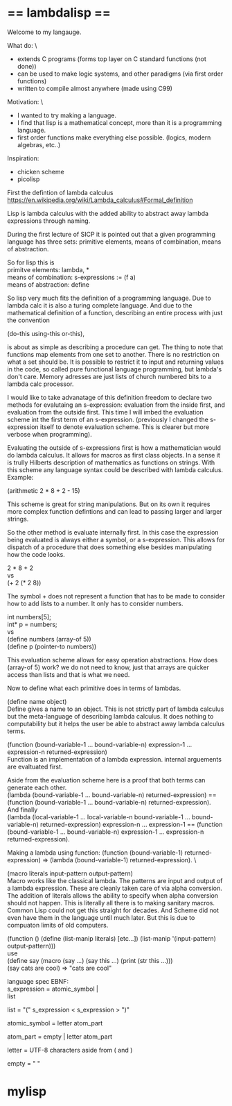 # == lambdalisp == 

Welcome to my langauge. 

What do: \
- extends C programs (forms top layer on C standard functions (not done))
- can be used to make logic systems, and other paradigms (via first order functions)
- written to compile almost anywhere (made using C99)

Motivation:  \
- I wanted to try making a language.
- I find that lisp is a mathematical concept, more than it is a programming language. 
- first order functions make everything else possible. (logics, modern algebras, etc..)

Inspiration:
- chicken scheme
- picolisp


First the defintion of lambda calculus \
https://en.wikipedia.org/wiki/Lambda_calculus#Formal_definition

Lisp is lambda calculus with the added ability to abstract away lambda expressions through naming.

During the first lecture of SICP it is pointed out that a given programming language has three sets: primitive elements, means of combination, means of abstraction.

So for lisp this is \
primitve elements: lambda, * \
means of combination: s-expressions := (f a) \
means of abstraction: define

So lisp very much fits the definition of a programming language. Due
to lambda calc it is also a turing complete language. And due to the
mathematical definition of a function, describing an entire process
with just the convention 

(do-this using-this or-this),

is about as
simple as describing a procedure can get. The thing to note that
functions map elements from one set to another. There is no
restriction on what a set should be. It is possible to restrict it to input and returning values in the code, so called pure functional language programming, but lambda's don't care. Memory adresses are just lists of church numbered bits to a lambda calc processor.



<!--- ideal lisp (IdeaLisp), or the impractical lisp (ImpLisp), or lambda calc bus (LaCaBu). Whatever. Lambda lisp. --->

<!--- With some abstraction, lambda calculus s-expressions are lists. So anything that attempts to compute lambda calc is a LISt Processor or LISP. S-expressions from lambda calculus are associative, as in (((f a) b) c) can be written as (f a b c) for shorthand. --->

I would like to take advanatage of this definition freedom to declare two methods for evalutaing an s-expression: evaluation from the inside first, and evaluation from the outside first. This time I will imbed the evaluation scheme int the first term of an s-expression. (previously I changed the s-expression itself to denote evaluation scheme. This is clearer but more verbose when programming).

Evaluating the outside of s-expressions first is how a mathematician would do lambda calculus. It allows for macros as first class objects. In a sense it is trully Hilberts description of mathematics as functions on strings. With this scheme any language syntax could be described with lambda calculus. Example:

(arithmetic 2 * 8 + 2 - 15)

This scheme is great for string manipulations. But on its own it requires more complex function defintions and can lead to passing larger and larger strings.

So the other method is evaluate internally first. In this case the expression being evaluated is always either a symbol, or a s-expression. This allows for dispatch of a procedure that does something else besides manipulating how the code looks.

2 * 8 + 2 \
vs \
(+ 2 (* 2 8))

The symbol + does not represent a function that has to be made to consider how to add lists to a number. It only has to consider numbers.

int numbers[5]; \
int\* p = numbers;  \
vs \
(define numbers (array-of 5)) \
(define p (pointer-to numbers))

This evaluation scheme allows for easy operation abstractions. How does (array-of 5) work? we do not need to know, just that arrays are quicker access than lists and that is what we need.

<!---
We have a few alphabets, variables, lambda expressions, and parenthesis. These form the needed parts for a lambda expression. \
V = {v_1, ..., v_n, ... } \
l = {lambda, .} \
p = {(,)} \
S = V \union l \union p \
The set of lambda expressions A is defined inductively \
if x is variable, then x is in A \
if x is a variable \

This project is largely an exploration of mathematical logic. The evalaution scheme defaults to depth first.

First and most important is the evaluation scheme of a lambda expression in an s-expression. Typical lisps use what is called greedy evaluation. --->

Now to define what each primitive does in terms of lambdas.

(define name object) \
Define gives a name to an object. This is not strictly part of lambda calculus but the meta-language of describing lambda calculus. It does nothing to computability but it helps the user be able to abstract away lambda calculus terms. 
<!--- think of it as a C style string replacement --->

(function (bound-variable-1 ... bound-variable-n) expression-1 ... expression-n returned-expression) \
Function is an implementation of a lambda expression. internal arguements are evaltuated first. 

Aside from the evaluation scheme here is a proof that both terms can generate each other. \
(lambda (bound-variable-1 ... bound-variable-n) returned-expression) ==
(function (bound-variable-1 ... bound-variable-n) returned-expression). \
And finally \
(lambda (local-variable-1 ... local-variable-n 
         bound-variable-1 ... bound-variable-n) returned-expression) expression-n ... expression-1 == 
(function (bound-variable-1 ... bound-variable-n) 
       expression-1 ... expression-n returned-expression).

Making a lambda using function: (function (bound-variable-1) returned-expression) => (lambda (bound-variable-1) returned-expression). \


(macro literals input-pattern output-pattern)  \
Macro works like the classical lambda. The patterns are input and output of a lambda expression. These are cleanly taken care of via alpha conversion. The addition of literals allows the ability to specify when alpha conversion should not happen. This is literally all there is to making sanitary macros. Common Lisp could not get this straight for decades. And Scheme did not even have them in the language until much later. But this is due to compuaton limits of old computers.
 
(function () (define (list-manip literals) [etc...]) (list-manip '(input-pattern) output-pattern))) \
use \
(define say (macro (say ...) (say this ...) (print (str this ...))) \
(say cats are cool) => "cats are cool" 

language spec
EBNF: \
s_expression = atomic_symbol | \
               list  

list = "(" s_expression < s_expression > ")"

atomic_symbol = letter atom_part

atom_part = empty | letter atom_part 

letter = UTF-8 characters aside from ( and )

empty = " "

<!---
 I designed this language to be a form of lisp that is closer to the underlying lambda calculus than scheme or other lisps seem to be. As an example I designed two function evaluation styles: The typical is greedy evaluation, and a more macro like style. Both follow the rules of being purely functional, and are first class citizens.

The main feature is that it is written in C so it can run on anything, and with some macro-ing this means being to run any language that can be thought up.

For example take this line of code:
(excutable (python3 print ("cats = " + str (1 + 2))) 

This takes what is syntactically python3, to lambda expressions and some C primitives, compiles it to C, which then compiles it to the local machine code. The executable can then be caught by a define, written to a file, or even used as a lambda.

This can be extended to compile to other langauges, meaning being able to write java from python, assembly from perl, etc..


conventions:
file name extension .l (lambda, or lisp)
library extension .ll (lambda library)

todo:
*** change ^C exit to include ^D --->
# mylisp
